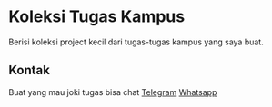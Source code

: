 # Koleksi Tugas Kampus

Berisi koleksi project kecil dari tugas-tugas kampus yang saya buat.

## Kontak

Buat yang mau joki tugas bisa chat
[Telegram](t.me/abiisaleh)
[Whatsapp](wa.me/6282238204776?text=Help!)
